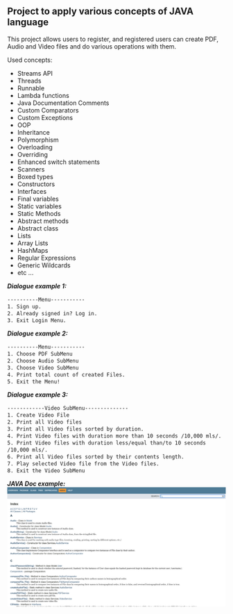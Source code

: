 ## Project to apply various concepts of JAVA language
This project allows users to register, and registered users can create PDF,
Audio and Video files and do various operations with them.

Used concepts: 
  - Streams API 
  - Threads
  - Runnable
  - Lambda functions
  - Java Documentation Comments
  - Custom Comparators
  - Custom Exceptions
  - OOP
  - Inheritance
  - Polymorphism
  - Overloading
  - Overriding
  - Enhanced switch statements
  - Scanners
  - Boxed types
  - Constructors
  - Interfaces
  - Final variables
  - Static variables
  - Static Methods
  - Abstract methods
  - Abstract class
  - Lists
  - Array Lists
  - HashMaps
  - Regular Expressions
  - Generic Wildcards
  - etc ...


_**Dialogue example 1:**_
```
----------Menu-----------
1. Sign up.
2. Already signed in? Log in.
3. Exit Login Menu.
```

_**Dialogue example 2:**_
```
----------Menu-----------
1. Choose PDF SubMenu
2. Choose Audio SubMenu
3. Choose Video SubMenu
4. Print total count of created Files.
5. Exit the Menu!
```

_**Dialogue example 3:**_
```
------------Video SubMenu--------------
1. Create Video File
2. Print all Video files
3. Print all Video files sorted by duration.
4. Print Video files with duration more than 10 seconds /10,000 mls/.
5. Print Video files with duration less/equal than/to 10 seconds /10,000 mls/.
6. Print all Video files sorted by their contents length.
7. Play selected Video file from the Video files.
8. Exit the Video SubMenu

```
_**JAVA Doc example:**_
![java_doc](images/java_doc_example.png)
